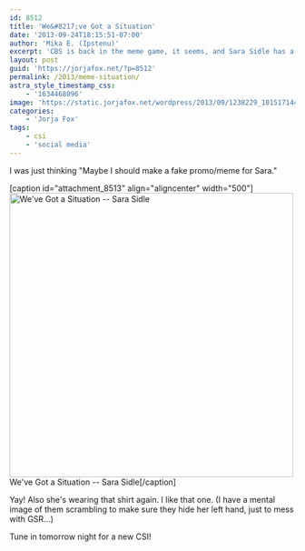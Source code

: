 ```yaml
---
id: 8512
title: 'We&#8217;ve Got a Situation'
date: '2013-09-24T18:15:51-07:00'
author: 'Mika E. (Ipstenu)'
excerpt: 'CBS is back in the meme game, it seems, and Sara Sidle has a situation tomorrow night!'
layout: post
guid: 'https://jorjafox.net/?p=8512'
permalink: /2013/meme-situation/
astra_style_timestamp_css:
    - '1634468096'
image: 'https://static.jorjafox.net/wordpress/2013/09/1238229_10151714451339527_1360158642_n.jpg'
categories:
    - 'Jorja Fox'
tags:
    - csi
    - 'social media'
---
```


I was just thinking "Maybe I should make a fake promo/meme for Sara."

[caption id="attachment_8513" align="aligncenter" width="500"]<img class="size-full wp-image-8513" alt="We've Got a Situation -- Sara Sidle" src="//static.jorjafox.net/wordpress/2013/09/1238229_10151714451339527_1360158642_n.jpg" width="500" height="500" /> We've Got a Situation -- Sara Sidle[/caption]

Yay! Also she's wearing that shirt again. I like that one. (I have a mental image of them scrambling to make sure they hide her left hand, just to mess with GSR...)

Tune in tomorrow night for a new CSI!